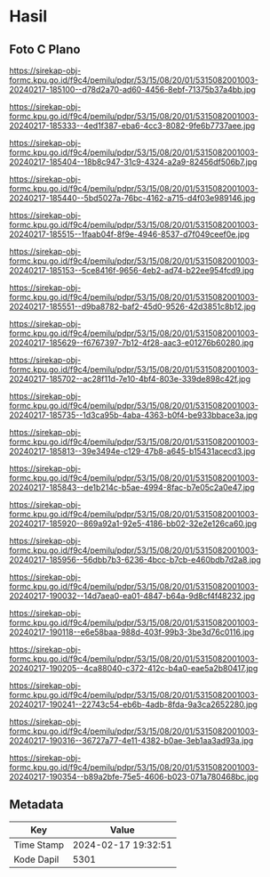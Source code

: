 # Hasil

## Foto C Plano

https://sirekap-obj-formc.kpu.go.id/f9c4/pemilu/pdpr/53/15/08/20/01/5315082001003-20240217-185100--d78d2a70-ad60-4456-8ebf-71375b37a4bb.jpg

https://sirekap-obj-formc.kpu.go.id/f9c4/pemilu/pdpr/53/15/08/20/01/5315082001003-20240217-185333--4ed1f387-eba6-4cc3-8082-9fe6b7737aee.jpg

https://sirekap-obj-formc.kpu.go.id/f9c4/pemilu/pdpr/53/15/08/20/01/5315082001003-20240217-185404--18b8c947-31c9-4324-a2a9-82456df506b7.jpg

https://sirekap-obj-formc.kpu.go.id/f9c4/pemilu/pdpr/53/15/08/20/01/5315082001003-20240217-185440--5bd5027a-76bc-4162-a715-d4f03e989146.jpg

https://sirekap-obj-formc.kpu.go.id/f9c4/pemilu/pdpr/53/15/08/20/01/5315082001003-20240217-185515--1faab04f-8f9e-4946-8537-d7f049ceef0e.jpg

https://sirekap-obj-formc.kpu.go.id/f9c4/pemilu/pdpr/53/15/08/20/01/5315082001003-20240217-185153--5ce8416f-9656-4eb2-ad74-b22ee954fcd9.jpg

https://sirekap-obj-formc.kpu.go.id/f9c4/pemilu/pdpr/53/15/08/20/01/5315082001003-20240217-185551--d9ba8782-baf2-45d0-9526-42d3851c8b12.jpg

https://sirekap-obj-formc.kpu.go.id/f9c4/pemilu/pdpr/53/15/08/20/01/5315082001003-20240217-185629--f6767397-7b12-4f28-aac3-e01276b60280.jpg

https://sirekap-obj-formc.kpu.go.id/f9c4/pemilu/pdpr/53/15/08/20/01/5315082001003-20240217-185702--ac28f11d-7e10-4bf4-803e-339de898c42f.jpg

https://sirekap-obj-formc.kpu.go.id/f9c4/pemilu/pdpr/53/15/08/20/01/5315082001003-20240217-185735--1d3ca95b-4aba-4363-b0f4-be933bbace3a.jpg

https://sirekap-obj-formc.kpu.go.id/f9c4/pemilu/pdpr/53/15/08/20/01/5315082001003-20240217-185813--39e3494e-c129-47b8-a645-b15431acecd3.jpg

https://sirekap-obj-formc.kpu.go.id/f9c4/pemilu/pdpr/53/15/08/20/01/5315082001003-20240217-185843--de1b214c-b5ae-4994-8fac-b7e05c2a0e47.jpg

https://sirekap-obj-formc.kpu.go.id/f9c4/pemilu/pdpr/53/15/08/20/01/5315082001003-20240217-185920--869a92a1-92e5-4186-bb02-32e2e126ca60.jpg

https://sirekap-obj-formc.kpu.go.id/f9c4/pemilu/pdpr/53/15/08/20/01/5315082001003-20240217-185956--56dbb7b3-6236-4bcc-b7cb-e460bdb7d2a8.jpg

https://sirekap-obj-formc.kpu.go.id/f9c4/pemilu/pdpr/53/15/08/20/01/5315082001003-20240217-190032--14d7aea0-ea01-4847-b64a-9d8cf4f48232.jpg

https://sirekap-obj-formc.kpu.go.id/f9c4/pemilu/pdpr/53/15/08/20/01/5315082001003-20240217-190118--e6e58baa-988d-403f-99b3-3be3d76c0116.jpg

https://sirekap-obj-formc.kpu.go.id/f9c4/pemilu/pdpr/53/15/08/20/01/5315082001003-20240217-190205--4ca88040-c372-412c-b4a0-eae5a2b80417.jpg

https://sirekap-obj-formc.kpu.go.id/f9c4/pemilu/pdpr/53/15/08/20/01/5315082001003-20240217-190241--22743c54-eb6b-4adb-8fda-9a3ca2652280.jpg

https://sirekap-obj-formc.kpu.go.id/f9c4/pemilu/pdpr/53/15/08/20/01/5315082001003-20240217-190316--36727a77-4e11-4382-b0ae-3eb1aa3ad93a.jpg

https://sirekap-obj-formc.kpu.go.id/f9c4/pemilu/pdpr/53/15/08/20/01/5315082001003-20240217-190354--b89a2bfe-75e5-4606-b023-071a780468bc.jpg


## Metadata

| Key        | Value               |
| ---------- | ------------------- |
| Time Stamp | 2024-02-17 19:32:51 |
| Kode Dapil | 5301                |



